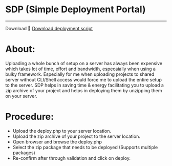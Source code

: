 # SDP (Simple Deployment Portal)
-----
Download :open_file_folder: [Download deployment script](https://github.com/shankarnewton/sdp/archive/master.zip)
# About:
Uploading a whole bunch of setup on a server has always been expensive which takes lot of time, effort and bandwidth, especaially when using a bulky framework. Especially for me when uploading projects to shared server without CLI/Shell access would force me to upload the entire setup to the server. SDP helps in saving time & energy facilitating you to upload a zip archive of your project and helps in deploying them by unzipping them on your server.

# Procedure:

  - Upload the deploy.php to your server location.
  - Upload the zip archive of your project to the server location.
  - Open browser and browse the deploy.php
  - Select the zip package that needs to be deployed (Supports multiple packages)
  - Re-confirm after through validation and click on deploy.
